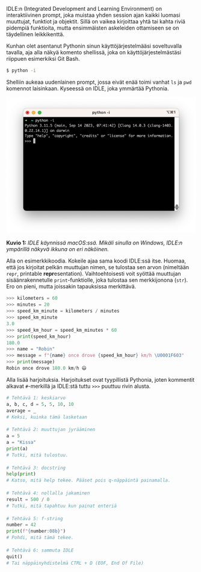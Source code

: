 IDLE:n (Integrated Development and Learning Environment) on interaktiivinen prompt, joka muistaa yhden session ajan kaikki luomasi muuttujat, funktiot ja objektit. Sillä on vaikea kirjoittaa yhtä tai kahta riviä pidempiä funktioita, mutta ensimmäisten askeleiden ottamiseen se on täydellinen leikkikenttä.

Kunhan olet asentanut Pythonin sinun käyttöjärjestelmääsi soveltuvalla tavalla, aja alla näkyä komento shellissä, joka on käyttöjärjestelmästäsi riippuen esimerkiksi Git Bash.

```bash
$ python -i
```

Shelliin aukeaa uudenlainen prompt, jossa eivät enää toimi vanhat `ls` ja `pwd` komennot laisinkaan. Kyseessä on IDLE, joka ymmärtää Pythonia.

![IDLE-3-11-zsh](../images/IDLE-3-11-zsh.png)

**Kuvio 1:** *IDLE käynnissä macOS:ssä. Mikäli sinulla on Windows, IDLE:n ympärillä näkyvä ikkuna on eri näköinen.*

Alla on esimerkkikoodia. Kokeile ajaa sama koodi IDLE:ssä itse. Huomaa, että jos kirjoitat pelkän muuttujan nimen, se tulostaa sen arvon (nimeltään `repr`, printable **repr**esentation). Vaihtoehtoisesti voit syöttää muuttujan sisäänrakennetulle `print`-funktiolle, joka tulostaa sen merkkijonona (`str`). Ero on pieni, mutta joissakin tapauksissa merkittävä.

```python
>>> kilometers = 60
>>> minutes = 20
>>> speed_km_minute = kilometers / minutes
>>> speed_km_minute
3.0
>>> speed_km_hour = speed_km_minutes * 60
>>> print(speed_km_hour)
180.0
>>> name = "Robin"
>>> message = f"{name} once drove {speed_km_hour} km/h \U0001F603"
>>> print(message)
Robin once drove 180.0 km/h 😃
```

Alla lisää harjoituksia. Harjoitukset ovat tyypillistä Pythonia, joten kommentit alkavat `#`-merkillä ja IDLE:stä tuttu `>>>` puuttuu rivin alusta.

```python
# Tehtävä 1: keskiarvo
a, b, c, d = 5, 5, 10, 10
average = _  
# Keksi, kuinka tämä lasketaan

# Tehtävä 2: muuttujan jyrääminen
a = 5
a = "Kissa"
print(a)
# Tutki, mitä tulostuu.

# Tehtävä 3: docstring
help(print)
# Katso, mitä help tekee. Pääset pois q-näppäintä painamalla.

# Tehtävä 4: nollalla jakaminen
result = 500 / 0   
# Tutki, mitä tapahtuu kun painat enteriä

# Tehtävä 5: f-string 
number = 42
print(f"{number:08b}")
# Pohdi, mitä tämä tekee.

# Tehtävä 6: sammuta IDLE
quit()   
# Tai näppäinyhdistelmä CTRL + D (EOF, End Of File)
```

